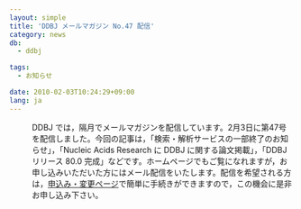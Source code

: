 ```yaml
---
layout: simple
title: 'DDBJ メールマガジン No.47 配信'
category: news
db:
  - ddbj

tags:
  - お知らせ

date: 2010-02-03T10:24:29+09:00
lang: ja
---
```


<dl>
    <dd>DDBJ では，隔月でメールマガジンを配信しています。2月3日に第47号を配信しました。今回の記事は，「検索・解析サービスの一部終了のお知らせ」，「Nucleic Acids Research に DDBJ に関する論文掲載」，「DDBJ リリース 80.0 完成」などです。ホームページでもご覧になれますが，お申し込みいただいた方にはメール配信をいたします。配信を希望される方は，<a href="/subscribe-ddbj.html">申込み・変更ページ</a>で簡単に手続きができますので，この機会に是非お申し込み下さい。 </dd>
</dl>
